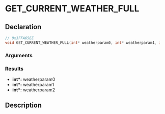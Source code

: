 # GET_CURRENT_WEATHER_FULL

## Declaration
```cpp
// 0x3FFA65EE
void GET_CURRENT_WEATHER_FULL(int* weatherparam0, int* weatherparam1, int* weatherparam2);
```

### Arguments

### Results
- **int\*:** weatherparam0
- **int\*:** weatherparam1
- **int\*:** weatherparam2

## Description
